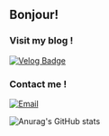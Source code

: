 ## Bonjour!


### Visit my blog !
[![Velog Badge](https://img.shields.io/badge/Velog-20C997?style=flat-square&logo=Velog&logoColor=white)](https://velog.io/@cosmo_numm/series)

### Contact me !
[![Email](https://img.shields.io/badge/seeyoungryu@gmail.com-D14836?style=flat-square&logo=Gmail&logoColor=white)](mailto:seeyoungryu@gmail.com)


![Anurag's GitHub stats](https://github-readme-stats.vercel.app/api?username=seeyoungryu&show_icons=true&theme=blueberry)
